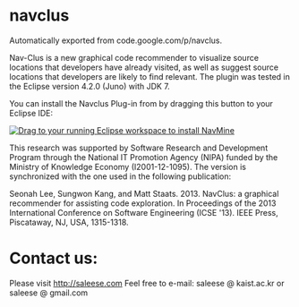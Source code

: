 # navclus
Automatically exported from code.google.com/p/navclus.

Nav-Clus is a new graphical code recommender to visualize source locations that developers have already visited, as well as suggest source locations that developers are likely to find relevant. The plugin was tested in the Eclipse version 4.2.0 (Juno) with JDK 7.

You can install the Navclus Plug-in from by dragging this button to your Eclipse IDE:

<a href="http://marketplace.eclipse.org/marketplace-client-intro?mpc_install=1475510" class="drag" title="Drag to your running Eclipse workspace to install NavMine"><img src="https://marketplace.eclipse.org/sites/all/themes/solstice/_themes/solstice_marketplace/public/images/btn-install.png" alt="Drag to your running Eclipse workspace to install NavMine" /></a>




This research was supported by Software Research and Development Program through the National IT Promotion Agency (NIPA) funded by the Ministry of Knowledge Economy (I2001-12-1095). The version is synchronized with the one used in the following publication:

Seonah Lee, Sungwon Kang, and Matt Staats. 2013. NavClus: a graphical recommender for assisting code exploration. In Proceedings of the 2013 International Conference on Software Engineering (ICSE '13). IEEE Press, Piscataway, NJ, USA, 1315-1318.

# Contact us:

Please visit http://saleese.com
Feel free to e-mail: saleese @ kaist.ac.kr or saleese @ gmail.com
